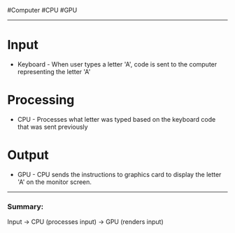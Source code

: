 #Computer #CPU #GPU 

---
# Input
- Keyboard - When user types a letter 'A', code is sent to the computer representing the letter 'A'
# Processing
- CPU - Processes what letter was typed based on the keyboard code that was sent previously
# Output
- GPU - CPU sends the instructions to graphics card to display the letter 'A' on the monitor screen.
---
### Summary: 
Input -> CPU (processes input) -> GPU (renders input)
